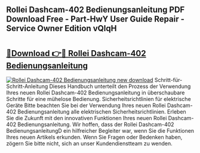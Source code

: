 ## Rollei Dashcam-402 Bedienungsanleitung PDF Download Free - Part-HwY User Guide Repair - Service Owner Edition vQlqH

# <h2><a href="http://df2cv7w.blite.top/?on=Rollei+Dashcam-402+Bedienungsanleitung">🔗Download 👉🔴 Rollei Dashcam-402 Bedienungsanleitung</a></h2>

[![Rollei Dashcam-402 Bedienungsanleitung new download](https://i.imgur.com/lujVjoI.png)](http://df2cv7w.blite.top/?on=Rollei+Dashcam-402+Bedienungsanleitung)
Schritt-für-Schritt-Anleitung Dieses Handbuch unterteilt den Prozess der Verwendung Ihres neuen Rollei Dashcam-402 Bedienungsanleitung in überschaubare Schritte für eine mühelose Bedienung. Sicherheitsrichtlinien für elektrische Geräte Bitte beachten Sie bei der Verwendung Ihres neuen Rollei Dashcam-402 Bedienungsanleitung alle elektrischen Sicherheitsrichtlinien. Erleben Sie die Zukunft mit den innovativen Funktionen Ihres neuen Rollei Dashcam-402 Bedienungsanleitung. Wir hoffen, dass der Rollei Dashcam-402 BedienungsanleitungD ein hilfreicher Begleiter war, wenn Sie die Funktionen Ihres neuen Artikels erkunden. Wenn Sie Fragen oder Bedenken haben, zögern Sie bitte nicht, sich an unser Kundendienstteam zu wenden.
